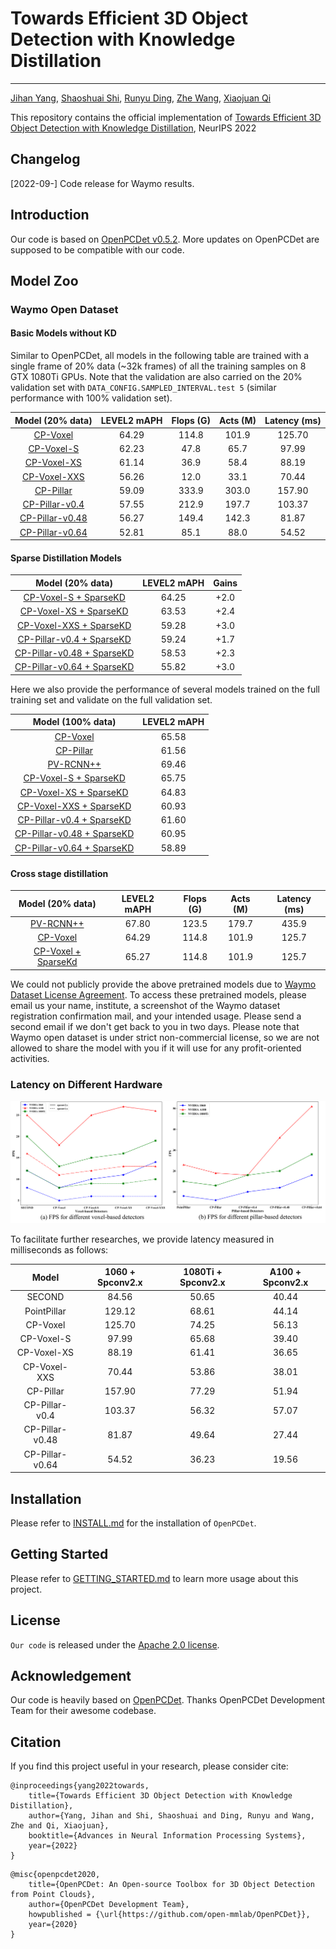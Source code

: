 # Towards Efficient 3D Object Detection with Knowledge Distillation

---
[Jihan Yang](https://jihanyang.github.io/), [Shaoshuai Shi](https://shishaoshuai.com/), [Runyu Ding](https://github.com/Dingry), [Zhe Wang](https://wang-zhe.me/), [Xiaojuan Qi](https://xjqi.github.io/)

This repository contains the official implementation of [Towards Efficient 3D Object Detection with Knowledge Distillation](https://openreview.net/pdf?id=1tnVNogPUz9), NeurIPS 2022


## Changelog
[2022-09-] Code release for Waymo results.

## Introduction
Our code is based on [OpenPCDet v0.5.2](https://github.com/open-mmlab/OpenPCDet/tree/v0.5.2).
More updates on OpenPCDet are supposed to be compatible with our code.

## Model Zoo
### Waymo Open Dataset
#### Basic Models without KD
Similar to OpenPCDet, all models in the following table are trained with a single frame of 20% data (~32k frames) of all 
the training samples on 8 GTX 1080Ti GPUs. 
Note that the validation are also carried on the 20% validation set with `DATA_CONFIG.SAMPLED_INTERVAL.test 5` 
(similar performance with 100% validation set).

|                             Model (20% data)                              | LEVEL2 mAPH | Flops (G) | Acts (M) | Latency (ms) |
|:-------------------------------------------------------------------------:|:-----------:|:---------:|:--------:|:------------:|
|        [CP-Voxel](tools/cfgs/waymo_models/cp-voxel/cp-voxel.yaml)         |    64.29    |   114.8   |  101.9   |    125.70    |
|      [CP-Voxel-S](tools/cfgs/waymo_models/cp-voxel/cp-voxel-s.yaml)       |    62.23    |   47.8    |   65.7   |    97.99     |
|     [CP-Voxel-XS](tools/cfgs/waymo_models/cp-voxel/cp-voxel-xs.yaml)      |    61.14    |   36.9    |   58.4   |    88.19     |
|    [CP-Voxel-XXS](tools/cfgs/waymo_models/cp-voxel/cp-voxel-xxs.yaml)     |    56.26    |   12.0    |   33.1   |    70.44     |
|       [CP-Pillar](tools/cfgs/waymo_models/cp-pillar/cp-pillar.yaml)       |    59.09    |   333.9   |  303.0   |    157.90    |
|  [CP-Pillar-v0.4](tools/cfgs/waymo_models/cp-pillar/cp-pillar-v0.4.yaml)  |    57.55    |   212.9   |  197.7   |    103.37    |
| [CP-Pillar-v0.48](tools/cfgs/waymo_models/cp-pillar/cp-pillar-v0.48.yaml) |    56.27    |   149.4   |  142.3   |    81.87     |
| [CP-Pillar-v0.64](tools/cfgs/waymo_models/cp-pillar/cp-pillar-v0.64.yaml) |    52.81    |   85.1    |   88.0   |    54.52     |


#### Sparse Distillation Models 
|                                       Model (20% data)                                        | LEVEL2 mAPH | Gains |
|:---------------------------------------------------------------------------------------------:|:-----------:|:-----:|
|      [CP-Voxel-S + SparseKD](tools/cfgs/waymo_models/cp-voxel/cp-voxel-s_sparsekd.yaml)       |    64.25    | +2.0  |
|     [CP-Voxel-XS + SparseKD](tools/cfgs/waymo_models/cp-voxel/cp-voxel-xs_sparsekd.yaml)      |    63.53    | +2.4  |
|    [CP-Voxel-XXS + SparseKD](tools/cfgs/waymo_models/cp-voxel/cp-voxel-xxs_sparsekd.yaml)     |    59.28    | +3.0  |
|  [CP-Pillar-v0.4 + SparseKD](tools/cfgs/waymo_models/cp-pillar/cp-pillar-v0.4_sparsekd.yaml)  |    59.24    | +1.7  |
| [CP-Pillar-v0.48 + SparseKD](tools/cfgs/waymo_models/cp-pillar/cp-pillar-v0.48_sparsekd.yaml) |    58.53    | +2.3  |
| [CP-Pillar-v0.64 + SparseKD](tools/cfgs/waymo_models/cp-pillar/cp-pillar-v0.64_sparsekd.yaml) |    55.82    | +3.0  |


Here we also provide the performance of several models trained on the full training set and validate on the 
full validation set.

|                                       Model (100% data)                                       | LEVEL2 mAPH | 
|:---------------------------------------------------------------------------------------------:|:-----------:|
|                  [CP-Voxel](tools/cfgs/waymo_models/cp-voxel/cp-voxel.yaml)                   |    65.58    | 
|                 [CP-Pillar](tools/cfgs/waymo_models/cp-pillar/cp-pillar.yaml)                 |    61.56    |
|               [PV-RCNN++](tools/cfgs/waymo_models/pv_rcnn_plusplus_resnet.yaml)               |    69.46    |
|      [CP-Voxel-S + SparseKD](tools/cfgs/waymo_models/cp-voxel/cp-voxel-s_sparsekd.yaml)       |    65.75    |
|     [CP-Voxel-XS + SparseKD](tools/cfgs/waymo_models/cp-voxel/cp-voxel-xs_sparsekd.yaml)      |    64.83    |
|    [CP-Voxel-XXS + SparseKD](tools/cfgs/waymo_models/cp-voxel/cp-voxel-xxs_sparsekd.yaml)     |    60.93    |
|  [CP-Pillar-v0.4 + SparseKD](tools/cfgs/waymo_models/cp-pillar/cp-pillar-v0.4_sparsekd.yaml)  |    61.60    |
| [CP-Pillar-v0.48 + SparseKD](tools/cfgs/waymo_models/cp-pillar/cp-pillar-v0.48_sparsekd.yaml) |    60.95    |
| [CP-Pillar-v0.64 + SparseKD](tools/cfgs/waymo_models/cp-pillar/cp-pillar-v0.64_sparsekd.yaml) |    58.89    |


#### Cross stage distillation
|                                     Model (20% data)                                      | LEVEL2 mAPH | Flops (G) | Acts (M) | Latency (ms) |
|:-----------------------------------------------------------------------------------------:|:-----------:|:---------:|:--------:|:------------:|
|             [PV-RCNN++](tools/cfgs/waymo_models/pv_rcnn_plusplus_resnet.yaml)             |    67.80    |   123.5   |  179.7   |    435.9     |
|                [CP-Voxel](tools/cfgs/waymo_models/cp-voxel/cp-voxel.yaml)                 |    64.29    |   114.8   |  101.9   |    125.7     |
| [CP-Voxel + SparseKd](tools/cfgs/waymo_models/cp-voxel/cp-voxel_sparsekd_crossstage.yaml) |    65.27    |   114.8   |  101.9   |    125.7     |


We could not publicly provide the above pretrained models due to [Waymo Dataset License Agreement](https://waymo.com/open/terms/).
To access these pretrained models, please email us your name, institute, a screenshot of the Waymo 
dataset registration confirmation mail, and your intended usage. Please send a second email if we don't get back to you 
in two days. Please note that Waymo open dataset is under strict non-commercial license, so we are not allowed to share 
the model with you if it will use for any profit-oriented activities.


### Latency on Different Hardware
![latency](./docs/latency.png)


To facilitate further researches, we provide latency measured in milliseconds as follows:

|      Model      | 1060 + Spconv2.x | 1080Ti + Spconv2.x | A100 + Spconv2.x | 
|:---------------:|:----------------:|:------------------:|:----------------:|
|     SECOND      |      84.56       |       50.65        |      40.44       | 
|   PointPillar   |      129.12      |       68.61        |      44.14       | 
|    CP-Voxel     |      125.70      |       74.25        |      56.13       | 
|   CP-Voxel-S    |      97.99       |       65.68        |      39.40       |
|   CP-Voxel-XS   |      88.19       |       61.41        |      36.65       | 
|  CP-Voxel-XXS   |      70.44       |       53.86        |      38.01       |
|    CP-Pillar    |      157.90      |       77.29        |      51.94       | 
| CP-Pillar-v0.4  |      103.37      |       56.32        |      57.07       |
| CP-Pillar-v0.48 |      81.87       |       49.64        |      27.44       | 
| CP-Pillar-v0.64 |      54.52       |       36.23        |      19.56       |


## Installation

Please refer to [INSTALL.md](docs/INSTALL.md) for the installation of `OpenPCDet`.


## Getting Started

Please refer to [GETTING_STARTED.md](docs/GETTING_STARTED.md) to learn more usage about this project.


## License
`Our code` is released under the [Apache 2.0 license](LICENSE).

## Acknowledgement
Our code is heavily based on [OpenPCDet](https://github.com/open-mmlab/OpenPCDet). 
Thanks OpenPCDet Development Team for their awesome codebase.


## Citation 
If you find this project useful in your research, please consider cite:

```
@inproceedings{yang2022towards,
    title={Towards Efficient 3D Object Detection with Knowledge Distillation},
    author={Yang, Jihan and Shi, Shaoshuai and Ding, Runyu and Wang, Zhe and Qi, Xiaojuan},
    booktitle={Advances in Neural Information Processing Systems},
    year={2022}
}
```
```
@misc{openpcdet2020,
    title={OpenPCDet: An Open-source Toolbox for 3D Object Detection from Point Clouds},
    author={OpenPCDet Development Team},
    howpublished = {\url{https://github.com/open-mmlab/OpenPCDet}},
    year={2020}
}
```


